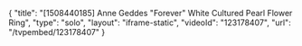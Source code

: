 {
    "title": "[1508440185] Anne Geddes \"Forever\" White Cultured Pearl Flower Ring",
    "type": "solo",
    "layout": "iframe-static",
    "videoId": "123178407",
    "url": "\/tvpembed\/123178407"
}